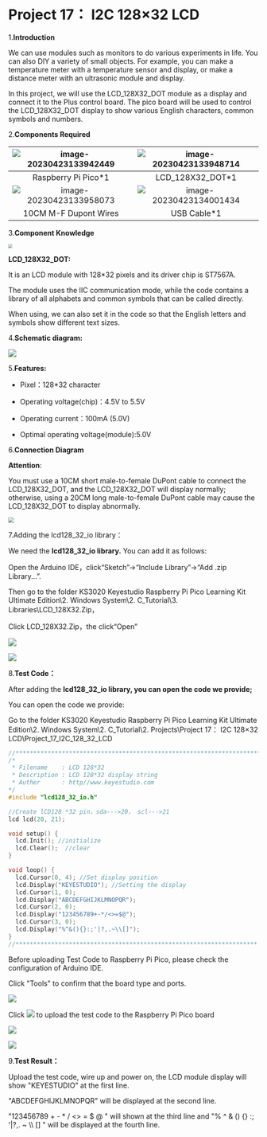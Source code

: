 # Project 17： I2C 128×32 LCD

1.**Introduction**

We can use modules such as monitors to do various experiments in life. You can also DIY a variety of small objects. For example, you can make a temperature meter with a temperature sensor and display, or make a distance meter with an ultrasonic module and display.

In this project, we will use the LCD_128X32_DOT module as a display and connect it to the Plus control board. The pico board will be used to control the LCD_128X32_DOT display to show various English characters, common symbols and numbers.



2.**Components Required**

| ![image-20230423133942449](media/image-20230423133942449.png) | ![image-20230423133948714](media/image-20230423133948714.png) |
| :----------------------------------------------------------: | :----------------------------------------------------------: |
|                     Raspberry Pi Pico*1                      |                       LCD_128X32_DOT*1                       |
| ![image-20230423133958073](media/image-20230423133958073.png) | ![image-20230423134001434](media/image-20230423134001434.png) |
|                    10CM M-F Dupont Wires                     |                         USB Cable*1                          |



3.**Component Knowledge**

<img src="/media/2c2645e94a00867ac23e8a022f0a631a.png" style="zoom:50%;" />

**LCD\_128X32\_DOT:** 

It is an LCD module with 128*32 pixels and its driver chip is ST7567A. 

The module uses the IIC communication mode, while the code contains a library of all alphabets and common symbols that can be called directly. 

When using, we can also set it in the code so that the  English letters and symbols show different text sizes.



4.**Schematic diagram:**

![](/media/5451aed32bc5b7b30fbd5613ad09a65b.png)

5.**Features:**

- Pixel：128\*32 character

- Operating voltage(chip)：4.5V to 5.5V

- Operating current：100mA (5.0V)

- Optimal operating voltage(module):5.0V



6.**Connection Diagram**

**Attention**: 

You must use a 10CM short male-to-female DuPont cable to connect the LCD\_128X32\_DOT, and the LCD\_128X32\_DOT will display normally; otherwise, using a 20CM long male-to-female DuPont cable may cause the LCD\_128X32\_DOT to display abnormally.

<img src="/media/82aae0a70e5628c53d7f81f7730cf79a.png" style="zoom:67%;" />

7.Adding the lcd128\_32\_io library：

We need the **lcd128\_32\_io library.** You can add it as follows:

Open the Arduino IDE，click“Sketch”→“Include Library”→“Add .zip Library...”.

Then go to the folder KS3020 Keyestudio Raspberry Pi Pico Learning Kit Ultimate Edition\\2. Windows System\\2. C\_Tutorial\\3. Libraries\\LCD\_128X32.Zip，

Click LCD\_128X32.Zip，the click“Open”

![](/media/9d88beca6a704f06356e2584f231c70a.png)

![](/media/10f94cc56656e117574dee83c7ce444f.png)

8.**Test Code：**

After adding the **lcd128\_32\_io library, you can open the code we provide;**

You can open the code we provide:

Go to the folder KS3020 Keyestudio Raspberry Pi Pico Learning Kit Ultimate Edition\\2. Windows System\\2. C\_Tutorial\\2. Projects\\Project 17： I2C 128×32 LCD\\Project\_17\_I2C\_128\_32\_LCD

```c
//**********************************************************************************
/*
 * Filename    : LCD 128*32
 * Description : LCD 128*32 display string
 * Auther      : http//www.keyestudio.com
*/
#include "lcd128_32_io.h"

//Create lCD128 *32 pin，sda--->20， scl--->21
lcd lcd(20, 21);

void setup() {
  lcd.Init(); //initialize
  lcd.Clear();  //clear
}

void loop() {
  lcd.Cursor(0, 4); //Set display position
  lcd.Display("KEYESTUDIO"); //Setting the display
  lcd.Cursor(1, 0);
  lcd.Display("ABCDEFGHIJKLMNOPQR");
  lcd.Cursor(2, 0);
  lcd.Display("123456789+-*/<>=$@");
  lcd.Cursor(3, 0);
  lcd.Display("%^&(){}:;'|?,.~\\[]");
}
//********************************************************************
```


Before uploading Test Code to Raspberry Pi Pico, please check the configuration of Arduino IDE.

Click "Tools" to confirm that the board type and ports.

![](/media/cf8c62accd6ac07f9d3a5cfa5b31a7bd.png)

Click ![](/media/b0d41283bf5ae66d2d5ab45db15331ba.png) to upload the test code to the Raspberry Pi Pico board

![](/media/145074e8531c25b1f982b42bc79dd962.png)

![](/media/3bfc89e3c36cf32916a5b5b33c8b41b6.png)

9.**Test Result：**

Upload the test code, wire up and power on, the LCD module display will show "KEYESTUDIO" at the first line. 

"ABCDEFGHIJKLMNOPQR" will be displayed at the second line. 

"123456789 + - \* / \<\> = $ @ " will shown at the third line and "% ^ & () {} :; '|?,. \~ \\\\ \[\] " will be displayed at the fourth line.
